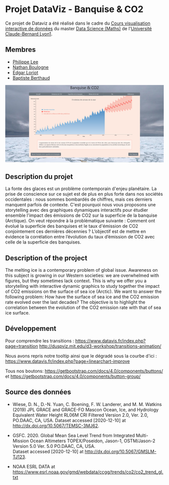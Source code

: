# Projet DataViz - Banquise & CO2

Ce projet de Dataviz a été réalisé dans le cadre du [Cours visualisation interactive de données](https://lyondataviz.github.io/teaching/lyon1-m2/2020/) du master [Data Science (Maths)](https://mastermas.univ-lyon1.fr/index.php/page1-2/) de l'[Université Claude-Bernard Lyon1](https://www.univ-lyon1.fr/).


## Membres
* [Philippe Lee](https://github.com/philippe-lee)
* [Nathan Boulogne](https://github.com/nathan294)
* [Edgar Loriot](https://github.com/stikayto)
* [Baptiste Berthaud](https://github.com/bberthaud)



![vue](descriptiontest.PNG)


## Description du projet

La fonte des glaces est un problème contemporain d'enjeu planétaire. La prise de conscience sur ce sujet est de plus en plus forte dans nos sociétés occidentales : nous sommes bombardés de chiffres, mais ces derniers manquent parfois de contexte. C'est pourquoi nous vous proposons une storytelling avec des graphiques dynamiques interactifs pour étudier ensemble l'impact des émissions de CO2 sur la superficie de la banquise (Arctique). On veut répondre à la problématique suivante : Comment ont évolué la superficie des banquises et le taux d'émission de CO2 conjointement ces dernières décennies ? L’objectif est de mettre en évidence la corrélation entre l’évolution du taux d’émission de CO2 avec celle de la superficie des banquises.


## Description of the project

The melting ice is a contemporary problem of global issue. Awareness on this subject is growing in our Western societies: we are overwhelmed with figures, but they sometimes lack context. This is why we offer you a storytelling with interactive dynamic graphics to study together the impact of CO2 emissions on the surface of sea ice (Arctic). We want to answer the following problem: How have the surface of sea ice and the CO2 emission rate evolved over the last decades? The objective is to highlight the correlation between the evolution of the CO2 emission rate with that of sea ice surface.



## Développement

Pour comprendre les transitions :
https://www.datavis.fr/index.php?page=transition
http://duspviz.mit.edu/d3-workshop/transitions-animation/

Nous avons repris notre tooltip ainsi que le dégradé sous la courbe d'ici :
https://www.datavis.fr/index.php?page=linearchart-improve

Tous nos boutons:
https://getbootstrap.com/docs/4.0/components/buttons/ et https://getbootstrap.com/docs/4.0/components/button-group/


## Source des données

* Wiese, D. N., D.-N. Yuan, C. Boening, F. W. Landerer, and M. M. Watkins (2019) JPL GRACE and GRACE-FO Mascon Ocean, Ice, and Hydrology Equivalent
  Water Height RL06M CRI Filtered Version 2.0, Ver. 2.0, PO.DAAC, CA, USA. Dataset accessed [2020-12-10] at http://dx.doi.org/10.5067/TEMSC-3MJ62.

* GSFC. 2020. Global Mean Sea Level Trend from Integrated Multi-Mission Ocean Altimeters TOPEX/Poseidon, Jason-1, OSTM/Jason-2 Version 5.0 Ver. 5.0 PO.DAAC, CA, USA.       
  Dataset accessed [2020-12-10] at http://dx.doi.org/10.5067/GMSLM-TJ123.

* NOAA ESRL DATA at https://www.esrl.noaa.gov/gmd/webdata/ccgg/trends/co2/co2_trend_gl.txt
